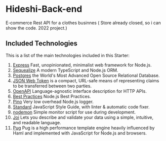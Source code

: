 ﻿# Hideshi-Back-end

E-commerce Rest API for a clothes businnes ( Store already closed, so i can show the code. 2022 project.)

## Included Technologies
This is a list of the main technologies included in this Starter:

1. [Express](https://expressjs.com/) Fast, unopinionated, minimalist web framework for Node.js.
2. [Sequealize](https://sequelize.org/) A modern TypeScript and Node.js ORM.
3. [Postgres](https://www.postgresql.org/) the World's Most Advanced Open Source Relational Database.
4. [JSON Web Token](https://www.rfc-editor.org/rfc/rfc7519) is a compact, URL-safe means of representing
   claims to be transferred between two parties.
5. [OpenAPI](https://www.openapis.org/) Language-agnostic interface description for HTTP APIs.
6. [Best Practices](https://github.com/goldbergyoni/nodebestpractices) Node.js Best Practices.
7. [Pino](https://getpino.io/) Very low overhead Node.js logger.
8. [Standard](https://standardjs.com/) JavaScript Style Guide, with linter & automatic code fixer.
9. [nodemon](https://nodemon.io/) Simple monitor script for use during development.
10. [Joi](https://joi.dev/) Lets you describe and validate your data using a simple, intuitive, and readable language.
11. [Pug](https://pugjs.org/api/getting-started.html) Pug is a high performance template engine heavily influenced by Haml and implemented with JavaScript for Node.js and browsers.
